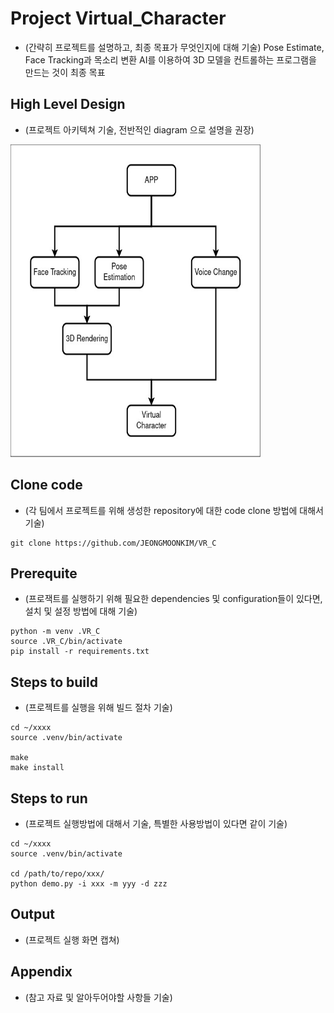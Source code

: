 # Project Virtual_Character

* (간략히 프로젝트를 설명하고, 최종 목표가 무엇인지에 대해 기술)
Pose Estimate, Face Tracking과 목소리 변환 AI를 이용하여 3D 모델을 컨트롤하는 프로그램을 만드는 것이 최종 목표

## High Level Design

* (프로젝트 아키텍쳐 기술, 전반적인 diagram 으로 설명을 권장)
<img src="./high_level_design.jpg" width=400 height=500>

## Clone code

* (각 팀에서 프로젝트를 위해 생성한 repository에 대한 code clone 방법에 대해서 기술)

```shell
git clone https://github.com/JEONGMOONKIM/VR_C
```

## Prerequite

* (프로잭트를 실행하기 위해 필요한 dependencies 및 configuration들이 있다면, 설치 및 설정 방법에 대해 기술)

```shell
python -m venv .VR_C
source .VR_C/bin/activate
pip install -r requirements.txt
```

## Steps to build

* (프로젝트를 실행을 위해 빌드 절차 기술)

```shell
cd ~/xxxx
source .venv/bin/activate

make
make install
```

## Steps to run

* (프로젝트 실행방법에 대해서 기술, 특별한 사용방법이 있다면 같이 기술)

```shell
cd ~/xxxx
source .venv/bin/activate

cd /path/to/repo/xxx/
python demo.py -i xxx -m yyy -d zzz
```

## Output

* (프로젝트 실행 화면 캡쳐)


## Appendix

* (참고 자료 및 알아두어야할 사항들 기술)
